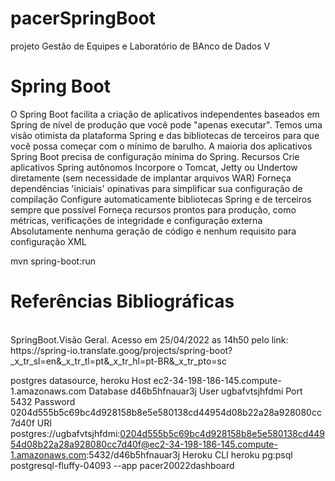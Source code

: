 # pacerSpringBoot
 projeto Gestão de Equipes e Laboratório de BAnco de Dados V


# Spring Boot
O Spring Boot facilita a criação de aplicativos independentes baseados em Spring de nível de produção que você pode "apenas executar".
Temos uma visão otimista da plataforma Spring e das bibliotecas de terceiros para que você possa começar com o mínimo de barulho. A maioria dos aplicativos Spring Boot precisa de configuração mínima do Spring.
Recursos
Crie aplicativos Spring autônomos
Incorpore o Tomcat, Jetty ou Undertow diretamente (sem necessidade de implantar arquivos WAR)
Forneça dependências 'iniciais' opinativas para simplificar sua configuração de compilação
Configure automaticamente bibliotecas Spring e de terceiros sempre que possível
Forneça recursos prontos para produção, como métricas, verificações de integridade e configuração externa
Absolutamente nenhuma geração de código e nenhum requisito para configuração XML
<br>

mvn spring-boot:run

# Referências Bibliográficas

<br>
SpringBoot.Visão Geral. Acesso em 25/04/2022 as 14h50 pelo link:
https://spring-io.translate.goog/projects/spring-boot?_x_tr_sl=en&_x_tr_tl=pt&_x_tr_hl=pt-BR&_x_tr_pto=sc
<br>


postgres datasource, heroku
Host
ec2-34-198-186-145.compute-1.amazonaws.com
Database
d46b5hfnauar3j
User
ugbafvtsjhfdmi
Port
5432
Password
0204d555b5c69bc4d928158b8e5e580138cd44954d08b22a28a928080cc7d40f
URI
postgres://ugbafvtsjhfdmi:0204d555b5c69bc4d928158b8e5e580138cd44954d08b22a28a928080cc7d40f@ec2-34-198-186-145.compute-1.amazonaws.com:5432/d46b5hfnauar3j
Heroku CLI
heroku pg:psql postgresql-fluffy-04093 --app pacer20022dashboard